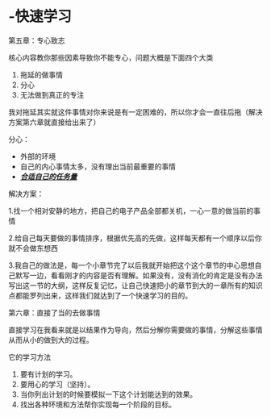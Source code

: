 # -快速学习

第五章：专心致志

核心内容教你那些因素导致你不能专心，问题大概是下面四个大类

1. 拖延的做事情
2. 分心
3. 无法做到真正的专注

我对拖延其实就这件事情对你来说是有一定困难的，所以你才会一直往后拖（解决方案第六章就直接给出来了）

分心：

- 外部的环境
- 自己的内心事情太多，没有理出当前最重要的事情
- **<u>*合适自己的任务量*</u>**

解决方案：

1.找一个相对安静的地方，把自己的电子产品全部都关机，一心一意的做当前的事情

2.给自己每天要做的事情排序，根据优先高的先做，这样每天都有一个顺序以后你就不会做东想西

3.我自己的做法是，每一个小章节完了以后我就开始把这个这个章节的中心思想自己默写一边，看看刚才的内容是否有理解。如果没有，没有消化的肯定是没有办法写出这一节的大纲，这样反复记忆，让自己快速把小的章节到大的一章所有的知识点都能罗列出来，这样我们就达到了一个快速学习的目的。



第六章：直接了当的去做事情

直接学习在我看来就是以结果作为导向，然后分解你需要做的事情，分解这些事情从而从小的做到大的过程。

它的学习方法

1. 要有计划的学习。
2. 要用心的学习（坚持）。
3. 当你列出计划的时候要模拟一下这个计划能达到的效果。
4. 找出各种环境和方法帮你实现每一个阶段的目标。